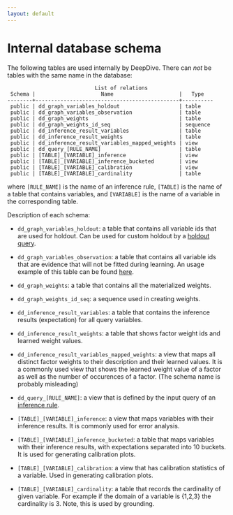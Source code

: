 ```yaml
---
layout: default
---
```


# Internal database schema

The following tables are used internally by DeepDive. There can *not* be tables
with the same name in the database:


                                List of relations
     Schema |                     Name                     |   Type   
    --------+----------------------------------------------+----------
     public | dd_graph_variables_holdout                   | table    
     public | dd_graph_variables_observation               | table    
     public | dd_graph_weights                             | table    
     public | dd_graph_weights_id_seq                      | sequence 
     public | dd_inference_result_variables                | table    
     public | dd_inference_result_weights                  | table    
     public | dd_inference_result_variables_mapped_weights | view     
     public | dd_query_[RULE_NAME]                         | table
     public | [TABLE]_[VARIABLE]_inference                 | view
     public | [TABLE]_[VARIABLE]_inference_bucketed        | view
     public | [TABLE]_[VARIABLE]_calibration               | view
     public | [TABLE]_[VARIABLE]_cardinality               | table
	
where `[RULE_NAME]` is the name of an inference rule, `[TABLE]` is the
name of a table that contains variables, and `[VARIABLE]` is the name
of a variable in the corresponding table.

Description of each schema:

- `dd_graph_variables_holdout`: a table that contains all variable ids that are used for holdout. Can be used for custom holdout by a [holdout query](../basics/calibration.html#custom_holdout).

- `dd_graph_variables_observation`: a table that contains all variable ids that are evidence that will not be fitted during learning. An usage example of this table can be found [here](../basics/configuration.html#calibration).

- `dd_graph_weights`: a table that contains all the materialized weights.

- `dd_graph_weights_id_seq`: a sequence used in creating weights.

- `dd_inference_result_variables`: a table that contains the inference results (expectation) for all query variables.

- `dd_inference_result_weights`: a table that shows factor weight ids and learned weight values.

- `dd_inference_result_variables_mapped_weights`: a view that maps all distinct factor weights to their description and  their learned values. It is a commonly used view that shows the learned weight value of a factor as well as the number of occurences of a factor. (The schema name is probably misleading)

- `dd_query_[RULE_NAME]`: a view that is defined by the input query of an [inference rule](../basics/inference_rules.html).

- `[TABLE]_[VARIABLE]_inference`: a view that maps variables with their inference results. It is commonly used for error analysis.

- `[TABLE]_[VARIABLE]_inference_bucketed`: a table that maps variables with their inference results, with expectations separated into 10 buckets. It is used for generating calibration plots.

- `[TABLE]_[VARIABLE]_calibration`: a view that has calibration statistics of a variable. Used in generating calibration plots.

- `[TABLE]_[VARIABLE]_cardinality`: a table that records the cardinality of given variable. For example if the domain of a variable is {1,2,3} the cardinality is 3. Note, this is used by grounding.

